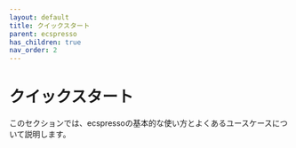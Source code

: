 ```yaml
---
layout: default
title: クイックスタート
parent: ecspresso
has_children: true
nav_order: 2
---
```


# クイックスタート

このセクションでは、ecspressoの基本的な使い方とよくあるユースケースについて説明します。
